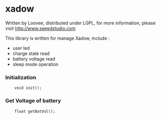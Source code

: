 xadow
================

Written by Loovee, distributed under LGPL, for more information, please visit http://www.seeedstudio.com

This library is written for manage Xadow, include :

* user led
* charge state read
* battery voltage read
* sleep mode operation

### Initialization
		void init();

### Get Voltage of battery
		float getBatVol();



